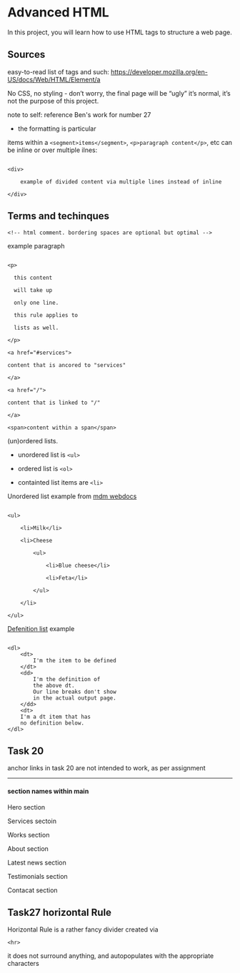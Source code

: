 # Advanced HTML

In this project, you will learn how to use HTML tags to structure a web page.

## Sources

easy-to-read list of tags and such: https://developer.mozilla.org/en-US/docs/Web/HTML/Element/a

No CSS, no styling - don’t worry, the final page will be “ugly” it’s normal, it’s not the purpose of this project.

note to self: reference Ben's work for number 27

 - the formatting is particular

items within a `<segment>items</segment>`, `<p>paragraph content</p>`, etc can be inline or over multiple ilnes:

```

<div>

    example of divided content via multiple lines instead of inline

</div>
```

## Terms and techinques

`<!-- html comment. bordering spaces are optional but optimal -->`

example paragraph

```

<p>

  this content

  will take up

  only one line.

  this rule applies to

  lists as well.

</p>

```

```
<a href="#services">

content that is ancored to "services"

</a>

```

```
<a href="/">

content that is linked to "/"

</a>

```

`<span>content within a span</span>`

(un)ordered lists.

* unordered list is `<ul>`

* ordered list is `<ol>`

* containted list items are `<li>`

Unordered list example from [mdm webdocs](https://developer.mozilla.org/en-US/docs/Web/HTML/Element/ul)

```

<ul>

    <li>Milk</li>

    <li>Cheese

        <ul>

            <li>Blue cheese</li>

            <li>Feta</li>

        </ul>

    </li>

</ul>

```

[Defenition list](https://developer.mozilla.org/en-US/docs/Web/HTML/Element/dt) example

```

<dl>
    <dt>
        I'm the item to be defined
    </dt>
    <dd>
        I'm the definition of
        the above dt.
        Our line breaks don't show
        in the actual output page.
    </dd>
    <dt>
    I'm a dt item that has
    no definition below.
</dl>

```

## Task 20

anchor links in task 20 are not intended to work, as per assignment

- - -

#### section names within main

Hero section

Services sectoin

Works section

About section

Latest news section

Testimonials section

Contacat section

## Task27 horizontal Rule

Horizontal Rule is a rather fancy divider created via

`<hr>`

it does not surround anything, and autopopulates with the appropriate characters